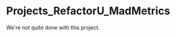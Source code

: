 Projects_RefactorU_MadMetrics
=============================
 We're not quite done with this project. 
